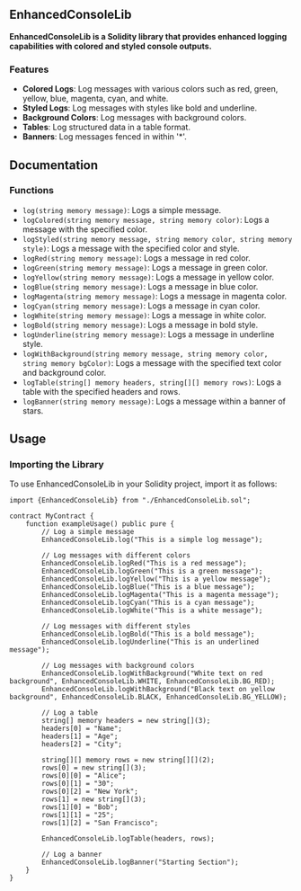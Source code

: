 ## EnhancedConsoleLib

**EnhancedConsoleLib is a Solidity library that provides enhanced logging capabilities with colored and styled console outputs.**

### Features

- **Colored Logs**: Log messages with various colors such as red, green, yellow, blue, magenta, cyan, and white.
- **Styled Logs**: Log messages with styles like bold and underline.
- **Background Colors**: Log messages with background colors.
- **Tables**: Log structured data in a table format.
- **Banners**: Log messages fenced in within '*'.

## Documentation

### Functions

- `log(string memory message)`: Logs a simple message.
- `logColored(string memory message, string memory color)`: Logs a message with the specified color.
- `logStyled(string memory message, string memory color, string memory style)`: Logs a message with the specified color and style.
- `logRed(string memory message)`: Logs a message in red color.
- `logGreen(string memory message)`: Logs a message in green color.
- `logYellow(string memory message)`: Logs a message in yellow color.
- `logBlue(string memory message)`: Logs a message in blue color.
- `logMagenta(string memory message)`: Logs a message in magenta color.
- `logCyan(string memory message)`: Logs a message in cyan color.
- `logWhite(string memory message)`: Logs a message in white color.
- `logBold(string memory message)`: Logs a message in bold style.
- `logUnderline(string memory message)`: Logs a message in underline style.
- `logWithBackground(string memory message, string memory color, string memory bgColor)`: Logs a message with the specified text color and background color.
- `logTable(string[] memory headers, string[][] memory rows)`: Logs a table with the specified headers and rows.
- `logBanner(string memory message)`: Logs a message within a banner of stars.

## Usage

### Importing the Library

To use EnhancedConsoleLib in your Solidity project, import it as follows:

```solidity
import {EnhancedConsoleLib} from "./EnhancedConsoleLib.sol";

contract MyContract {
    function exampleUsage() public pure {
        // Log a simple message
        EnhancedConsoleLib.log("This is a simple log message");

        // Log messages with different colors
        EnhancedConsoleLib.logRed("This is a red message");
        EnhancedConsoleLib.logGreen("This is a green message");
        EnhancedConsoleLib.logYellow("This is a yellow message");
        EnhancedConsoleLib.logBlue("This is a blue message");
        EnhancedConsoleLib.logMagenta("This is a magenta message");
        EnhancedConsoleLib.logCyan("This is a cyan message");
        EnhancedConsoleLib.logWhite("This is a white message");

        // Log messages with different styles
        EnhancedConsoleLib.logBold("This is a bold message");
        EnhancedConsoleLib.logUnderline("This is an underlined message");

        // Log messages with background colors
        EnhancedConsoleLib.logWithBackground("White text on red background", EnhancedConsoleLib.WHITE, EnhancedConsoleLib.BG_RED);
        EnhancedConsoleLib.logWithBackground("Black text on yellow background", EnhancedConsoleLib.BLACK, EnhancedConsoleLib.BG_YELLOW);

        // Log a table
        string[] memory headers = new string[](3);
        headers[0] = "Name";
        headers[1] = "Age";
        headers[2] = "City";

        string[][] memory rows = new string[][](2);
        rows[0] = new string[](3);
        rows[0][0] = "Alice";
        rows[0][1] = "30";
        rows[0][2] = "New York";
        rows[1] = new string[](3);
        rows[1][0] = "Bob";
        rows[1][1] = "25";
        rows[1][2] = "San Francisco";

        EnhancedConsoleLib.logTable(headers, rows);

        // Log a banner
        EnhancedConsoleLib.logBanner("Starting Section");
    }
}



